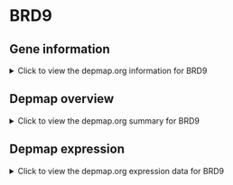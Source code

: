 <h1>BRD9</h1>

<h2>Gene information</h2>
<details>
  <summary>Click to view the depmap.org information for BRD9</summary>
  <iframe src="https://depmap.org/portal/gene/BRD9?tab=about" style="border:none;width:100%;height:800px"></iframe>
</details>

<h2>Depmap overview</h2>
<details>
  <summary>Click to view the depmap.org summary for BRD9</summary>
  <iframe src="https://depmap.org/portal/gene/BRD9?tab=overview" style="border:none;width:100%;height:800px"></iframe>
</details>

<h2>Depmap expression</h2>
<details>
  <summary>Click to view the depmap.org expression data for BRD9</summary>
  <iframe src="https://depmap.org/portal/gene/BRD9?tab=characterization" style="border:none;width:100%;height:800px"></iframe>
</details>


<!--
<h2>Reactome Pathway diagram</h2>
<details>
  <summary>Click to view Reactome pathway for BRD9</summary>
  PNAME
</details>
-->


